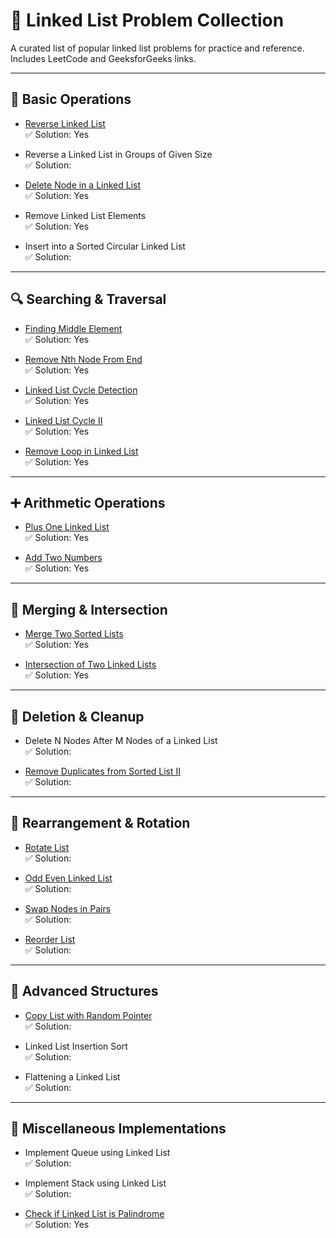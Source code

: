# 🧵 Linked List Problem Collection

A curated list of popular linked list problems for practice and reference. Includes LeetCode and GeeksforGeeks links.

---

## 📍 Basic Operations

- [Reverse Linked List](https://leetcode.com/problems/reverse-linked-list/description/)  
  ✅ Solution: Yes

- Reverse a Linked List in Groups of Given Size  
  ✅ Solution: 

- [Delete Node in a Linked List](https://leetcode.com/problems/delete-node-in-a-linked-list/)  
  ✅ Solution: Yes

- Remove Linked List Elements  
  ✅ Solution: Yes

- Insert into a Sorted Circular Linked List  
  ✅ Solution: 

---

## 🔍 Searching & Traversal

- [Finding Middle Element](https://leetcode.com/problems/middle-of-the-linked-list/)  
  ✅ Solution: Yes

- [Remove Nth Node From End](https://leetcode.com/problems/remove-nth-node-from-end-of-list/)  
  ✅ Solution: Yes

- [Linked List Cycle Detection](https://leetcode.com/problems/linked-list-cycle/)  
  ✅ Solution: Yes

- [Linked List Cycle II](https://leetcode.com/problems/linked-list-cycle-ii/submissions/1729869691/)  
  ✅ Solution: Yes

- [Remove Loop in Linked List](https://www.geeksforgeeks.org/problems/remove-loop-in-linked-list/1)  
  ✅ Solution: Yes

---

## ➕ Arithmetic Operations

- [Plus One Linked List](https://www.geeksforgeeks.org/problems/add-1-to-a-number-represented-as-linked-list/1#)  
  ✅ Solution: Yes

- [Add Two Numbers](https://leetcode.com/problems/add-two-numbers/)  
  ✅ Solution: Yes

---

## 🔗 Merging & Intersection

- [Merge Two Sorted Lists](https://leetcode.com/problems/merge-two-sorted-lists/)  
  ✅ Solution: Yes

- [Intersection of Two Linked Lists](https://leetcode.com/problems/intersection-of-two-linked-lists/description/)  
  ✅ Solution: Yes

---

## 🧹 Deletion & Cleanup

- Delete N Nodes After M Nodes of a Linked List  
  ✅ Solution: 

- [Remove Duplicates from Sorted List II](https://leetcode.com/problems/remove-duplicates-from-sorted-list-ii/)  
  ✅ Solution: 

---

## 🔄 Rearrangement & Rotation

- [Rotate List](https://leetcode.com/problems/rotate-list/)  
  ✅ Solution: 

- [Odd Even Linked List](https://leetcode.com/problems/odd-even-linked-list/)  
  ✅ Solution: 

- [Swap Nodes in Pairs](https://leetcode.com/problems/swap-nodes-in-pairs/)  
  ✅ Solution: 

- [Reorder List](https://leetcode.com/problems/reorder-list/)  
  ✅ Solution: 

---

## 🧠 Advanced Structures

- [Copy List with Random Pointer](https://leetcode.com/problems/copy-list-with-random-pointer/)  
  ✅ Solution: 

- Linked List Insertion Sort  
  ✅ Solution: 

- Flattening a Linked List  
  ✅ Solution: 

---

## 🧪 Miscellaneous Implementations

- Implement Queue using Linked List  
  ✅ Solution: 

- Implement Stack using Linked List  
  ✅ Solution: 

- [Check if Linked List is Palindrome](https://leetcode.com/problems/palindrome-linked-list/)  
  ✅ Solution: Yes

